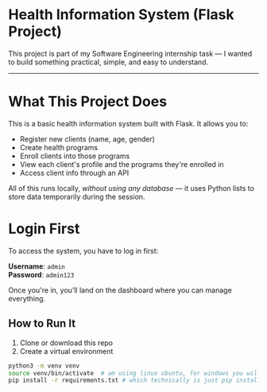 # Health Information System (Flask Project)

 
This project is part of my Software Engineering internship task — I wanted to build something practical, simple, and easy to understand.

---

# What This Project Does

This is a basic health information system built with Flask. It allows you to:
- Register new clients (name, age, gender)
- Create health programs 
- Enroll clients into those programs
- View each client's profile and the programs they're enrolled in
- Access client info through an API

All of this runs locally, *without using any database* — it uses Python lists to store data temporarily during the session.



# Login First

To access the system, you have to log in first:

 **Username**: `admin`  
 **Password**: `admin123`

Once you're in, you’ll land on the dashboard where you can manage everything.


##  How to Run It

1. Clone or download this repo  
2. Create a virtual environment 

```bash
python3 -m venv venv
source venv/bin/activate  # am using linux ubuntu, for windows you will confirm
pip install -r requirements.txt # which technically is just pip install flask




